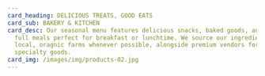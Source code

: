 ```yaml
---
card_heading: DELICIOUS TREATS, GOOD EATS
card_sub: BAKERY & KITCHEN
card_desc: Our seasonal menu features delicious snacks, baked goods, and even
  full meals perfect for breakfast or lunchtime. We source our ingredients from
  local, oragnic farms whenever possible, alongside premium vendors for
  specialty goods.
card_img: /images/img/products-02.jpg
---
```

